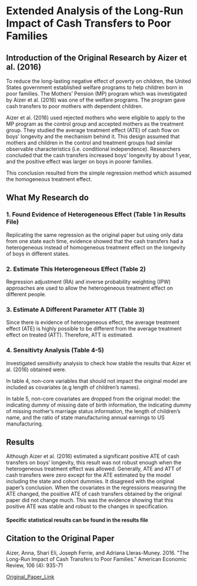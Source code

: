 # Extended Analysis of the Long-Run Impact of Cash Transfers to Poor Families

## Introduction of the Original Research by Aizer et al. (2016)
To reduce the long-lasting negative effect of poverty on children, the United States government established welfare programs to help children born in poor families. The Mothers’ Pension (MP) program which was investigated by Aizer et al. (2016) was one of the welfare programs. The program gave cash transfers to poor mothers with dependent children. 

Aizer et al. (2016) used rejected mothers who were eligible to apply to the MP program as the control group and accepted mothers as the treatment group. They studied the average treatment effect (ATE) of cash flow on boys’ longevity and the mechanism behind it. This design assumed that mothers and children in the control and treatment groups had similar observable characteristics (i.e. conditional independence). Researchers concluded that the cash transfers increased boys’ longevity by about 1 year, and the positive effect was larger on boys in poorer families. 

This conclusion resulted from the simple regression method which assumed the homogeneous treatment effect. 
## What My Research do
### 1. Found Evidence of Heterogeneous Effect (Table 1 in Results File)
Replicating the same regression as the original paper but using only data from one state each time, evidence showed that the cash transfers had a heterogeneous instead of homogeneous treatment effect on the longevity of boys in different states.
### 2. Estimate This Heterogeneous Effect (Table 2)
Regression adjustment (RA) and inverse probability weighting (IPW) approaches are used to allow the heterogeneous treatment effect on different people.
### 3. Estimate A Different Parameter ATT (Table 3)
Since there is evidence of heterogeneous effect, the average treatment effect (ATE) is highly possible to be different from the average treatment effect on treated (ATT). Therefore, ATT is estimated.
### 4. Sensitivty Analysis (Table 4-5)
Investigated sensitivity analysis to check how stable the results that Aizer et al. (2016) obtained were. 

In table 4, non-core variables that should not impact the original model are included as covariates (e.g length of children’s names).

In table 5, non-core covariates are dropped from the original model: the indicating dummy of missing date of birth information, the indicating dummy of missing mother’s marriage status information, the length of children’s name, and the ratio of state manufacturing annual earnings to US manufacturing.
## Results
Although Aizer et al. (2016) estimated a significant positive ATE of cash transfers on boys’ longevity, this result was not robust enough when the heterogeneous treatment effect was allowed. Generally, ATE and ATT of cash transfers were zero except for the ATE estimated by the model including the state and cohort dummies. It disagreed with the original paper’s conclusion. When the covariates in the regressions measuring the ATE changed, the positive ATE of cash transfers obtained by the original paper did not change much. This was the evidence showing that this positive ATE was stable and robust to the changes in specification.

#### Specific statistical results can be found in the results file



 ## Citation to the Original Paper   
Aizer, Anna, Shari Eli, Joseph Ferrie, and Adriana Lleras-Muney. 2016. "The Long-Run Impact of Cash Transfers to Poor Families." American Economic Review, 106 (4): 935-71

[Original_Paper_Link](https://www.aeaweb.org/articles?id=10.1257/aer.20140529)
